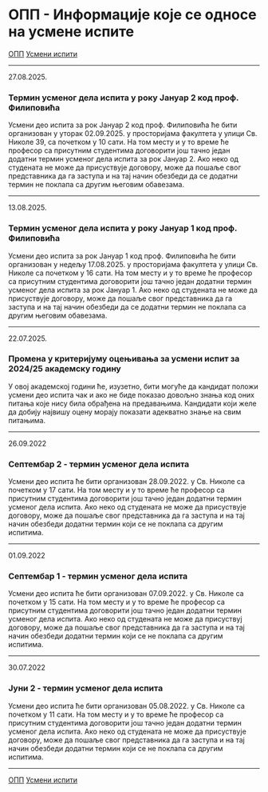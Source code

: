 # ОПП - Информације које се односе на усмене испите

[ОПП](../../README.md) [Усмени испити](../README.md)

---

27.08.2025.

### Термин усменог дела испита у року Јануар 2 код проф. Филиповића

Усмени део испита за рок Јануар 2 код проф. Филиповића ће бити организован у уторак 02.09.2025. у просторијама факултета у улици Св. Николе 39, са почетком у 10 сати. На том месту и у то време ће професор са присутним студентима договорити још тачно један додатни термин усменог дела испита за рок Јануар 2. Ако неко од студената не може да присуствује договору, може да пошаље свог представника да га заступа и на тај начин обезбеди да се додатни термин не поклапа са другим његовим обавезама.

---

13.08.2025.

### Термин усменог дела испита у року Јануар 1 код проф. Филиповића

Усмени део испита за рок Јануар 1 код проф. Филиповића ће бити организован у недељу 17.08.2025. у просторијама факултета у улици Св. Николе са почетком у 16 сати. На том месту и у то време ће професор са присутним студентима договорити још тачно један додатни термин усменог дела испита за рок Јануар 1. Ако неко од студената не може да присуствује договору, може да пошаље свог представника да га заступа и на тај начин обезбеди да се додатни термин не поклапа са другим његовим обавезама.

---

22.07.2025.

### Промена у критеријуму оцењивања за усмени испит за 2024/25 академску годину

У овој академској години ће, изузетно, бити могуће да кандидат положи усмени део испита чак и ако не биде показао довољно знања код оних питања које нису била обрађена на предавањима. Кандидати који желе да добију највишу оцену морају показати адекватно знање на свим питањима.

---

26.09.2022

### Септембар 2 - термин усменог дела испита

Усмени део испита ће бити организован 28.09.2022. у Св. Николе са почетком у 17 сати. На том месту и у то време ће професор са присутним студентима договорити још тачно један
додатни термин усменог дела испита. Ако неко од студената не може да присуствујe договору, може да пошаље свог представника да га заступа и на тај начин обезбеди додатни термин који
се не поклапа са другим испитима.

---

01.09.2022

### Септембар 1 - термин усменог дела испита

Усмени део испита ће бити организован 07.09.2022. у Св. Николе са почетком у 15 сати. На том месту и у то време ће професор са присутним студентима договорити још тачно један
додатни термин усменог дела испита. Ако неко од студената не може да присуствуј договору, може да пошаље свог представника да га заступа и на тај начин обезбеди додатни термин који
се не поклапа са другим испитима.

---

30.07.2022

### Јуни 2 - термин усменог дела испита

Усмени део испита ће бити организован 05.08.2022. у Св. Николе са почетком у 11 сати. На том месту и у то време ће професор са присутним студентима договорити још тачно један
додатни термин усменог дела испита. Ако неко од студената не може да присуствује договору, може да пошаље свог представника да га заступа и на тај начин обезбеди додатни термин који
се не поклапа са другим испитима.

---

[ОПП](../../README.md) [Усмени испити](../README.md)